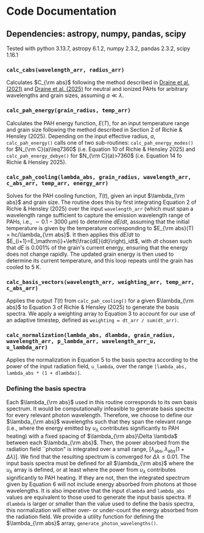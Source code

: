 # Code Documentation

## Dependencies: astropy, numpy, pandas, scipy
Tested with python 3.13.7, astropy 6.1.2, numpy 2.3.2, pandas 2.3.2, scipy 1.16.1


### `calc_cabs(wavelength_arr, radius_arr)`

Calculates $C_{\rm abs}$ following the method described in [Draine et al. (2021)](https://ui.adsabs.harvard.edu/abs/2021ApJ...917....3D/abstract)
and [Draine et al. (2025)](https://ui.adsabs.harvard.edu/abs/2025ApJ...989..232D/abstract) for neutral and ionized PAHs for arbitrary wavelengths and grain sizes, assuming $a\ll \lambda$.

### `calc_pah_energy(grain_radius, temp_arr)`

Calculates the PAH energy function, $E(T)$, for an input temperature range and grain size following the method described in Section 2 of Richie & Hensley (2025). 
Depending on the input effective radius, $a$, `calc_pah_energy()` calls one of two sub-routines: `calc_pah_energy_modes()` for $N_{\rm C}(a)\leq7360$ (i.e. Equation 10 of Richie & Hensley 2025) and `calc_pah_energy_debye()` for $N_{\rm C}(a)>7360$ (i.e. Equation 14 fo Richie & Hensley 2025).

### `calc_pah_cooling(lambda_abs, grain_radius, wavelength_arr, c_abs_arr, temp_arr, energy_arr)`

Solves for the PAH cooling function, $T(t)$, given an input $\lambda_{\rm abs}$ and grain size. 
The routine does this by first integrating Equation 2 of Richie & Hensley (2025) over the input `wavelength_arr` (which must span a wavelength range sufficient to capture the emission wavelength range of PAHs, i.e., $\sim0.1-3000~{\mu m}$) to determine $dE/dt$, assuming that the initial temperature is given by the temperature corresponding to $E_{\rm abs}(T) = hc/\lambda_{\rm abs}$. 
It then applies this $dE/dt$ to $E_{i+1}=E_\mathrm{i}+\left(\frac{dE}{dt}\right)_idt$, with $dt$ chosen such that $dE$ is 0.001\% of the grain's current energy, ensuring that the energy does not change rapidly. 
The updated grain energy is then used to determine its current temperature, and this loop repeats until the grain has cooled to $5~\textrm{K}$.

### `calc_basis_vectors(wavelength_arr, weighting_arr, temp_arr, c_abs_arr)`
 
Applies the output $T(t)$ from `calc_pah_cooling()` for a given $\lambda_{\rm abs}$ to Equation 3 of Richie & Hensley (2025) to generate the basis spectra.
We apply a weighting array to Equation 3 to account for our use of an adaptive timestep, defined as `weighting = dt_arr / sum(dt_arr)`.

### `calc_normalization(lambda_abs, dlambda, grain_radius, wavelength_arr, p_lambda_arr, wavelength_arr_u, u_lambda_arr)`

Applies the normalization in Equation 5 to the basis spectra according to the power of the input radiation field, `u_lambda`, over the range `[lambda_abs, lambda_abs * (1 + dlambda)]`.

### Defining the basis spectra

Each $\lambda_{\rm abs}$ used in this routine corresponds to its own basis spectrum. 
It would be computationally infeasible to generate basis spectra for every relevant photon wavelength. 
Therefore, we choose to define our $\lambda_{\rm abs}$ wavelengths such that they span the relevant range (i.e., where the energy emitted by $u_\lambda$ contributes significantly to PAH heating) with a fixed spacing of $\lambda_{\rm abs}\Delta \lambda$ between each $\lambda_{\rm abs}$. 
Then, the power absorbed from the radiation field ``photon" is integrated over a small range, $[\lambda_\mathrm{abs}, \lambda_\mathrm{abs}(1+\Delta\lambda)]$. 
We find that the resulting spectrum is converged for $\Delta\lambda\leq0.01$. 
The input basis spectra must be defined for all $\lambda_{\rm abs}$ where the $u_\lambda$ array is defined, or at least where the power from $u_\lambda$ contributes significantly to PAH heating. 
If they are not, then the integrated spectrum given by Equation 6 will not include energy absorbed from photons at those wavelengths. 
It is also imperative that the input `dlambda` and `lambda_abs` values are equivalent to those used to generate the input basis spectra. 
If `dlambda` is larger or smaller than the value used to define the basis spectra, this normalization will either over- or under-count the energy absorbed from the radiation field. 
We provide a utility function for defining the $\lambda_{\rm abs}$ array, `generate_photon_wavelengths()`.
